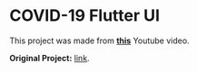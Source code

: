# COVID-19 Flutter UI

This project was made from [**this**](https://www.youtube.com/watch?v=zx6uMCoW2gQ) Youtube video.

**Original Project:** [link](https://github.com/abuanwar072/Covid-19-Flutter-UI).
